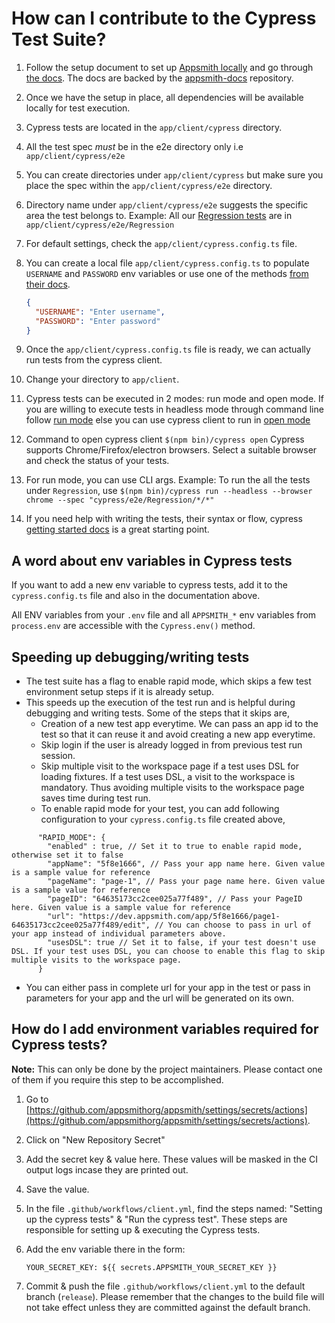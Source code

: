 # How can I contribute to the Cypress Test Suite?

1. Follow the setup document to set up [Appsmith locally](/contributions/ClientSetup.md) and go through [the docs](https://docs.appsmith.com). The docs are backed by the [appsmith-docs](https://github.com/appsmithorg/appsmith-docs) repository.

1. Once we have the setup in place, all dependencies will be available locally for test execution.

1. Cypress tests are located in the `app/client/cypress` directory.

1. All the test spec _must_ be in the e2e directory only i.e `app/client/cypress/e2e`

1. You can create directories under `app/client/cypress` but make sure you place the spec within the `app/client/cypress/e2e` directory.

1. Directory name under `app/client/cypress/e2e` suggests the specific area the test belongs to. Example: All our [Regression tests](<https://en.wikipedia.org/wiki/Smoke_testing_(software)>) are in `app/client/cypress/e2e/Regression`

1. For default settings, check the `app/client/cypress.config.ts` file.

1. You can create a local file `app/client/cypress.config.ts` to populate `USERNAME` and `PASSWORD` env variables or use one of the methods [from their docs](https://docs.cypress.io/guides/guides/environment-variables.html#Setting).

   ```json
   {
     "USERNAME": "Enter username",
     "PASSWORD": "Enter password"
   }
   ```

1. Once the `app/client/cypress.config.ts` file is ready, we can actually run tests from the cypress client.

1. Change your directory to `app/client`.

1. Cypress tests can be executed in 2 modes: run mode and open mode.
   If you are willing to execute tests in headless mode through command line follow [run mode](https://docs.cypress.io/guides/guides/command-line.html#How-to-run-commands) else you can use cypress client to run in [open mode](https://docs.cypress.io/guides/guides/launching-browsers.html#Browsers)

1. Command to open cypress client `$(npm bin)/cypress open` Cypress supports Chrome/Firefox/electron browsers. Select a suitable browser and check the status of your tests.

1. For run mode, you can use CLI args. Example: To run the all the tests under `Regression`, use `$(npm bin)/cypress run --headless --browser chrome --spec "cypress/e2e/Regression/*/*"`

1. If you need help with writing the tests, their syntax or flow, cypress [getting started docs](https://docs.cypress.io/guides/core-concepts/introduction-to-cypress#What-you-ll-learn) is a great starting point.

## A word about env variables in Cypress tests

If you want to add a new env variable to cypress tests, add it to the `cypress.config.ts` file and also in the documentation above.

All ENV variables from your `.env` file and all `APPSMITH_*` env variables from `process.env` are accessible with the `Cypress.env()` method.

## Speeding up debugging/writing tests

- The test suite has a flag to enable rapid mode, which skips a few test environment setup steps if it is already setup.
- This speeds up the execution of the test run and is helpful during debugging and writing tests. Some of the steps that it skips are,
   - Creation of a new test app everytime. We can pass an app id to the test so that it can reuse it and avoid creating a new app everytime.
   - Skip login if the user is already logged in from previous test run session.
   - Skip multiple visit to the workspace page if a test uses DSL for loading fixtures. If a test uses DSL, a visit to the workspace is mandatory. Thus avoiding multiple visits to the workspace page saves time during test run.
   - To enable rapid mode for your test, you can add following configuration to your `cypress.config.ts` file created above,
```
      "RAPID_MODE": {
        "enabled" : true, // Set it to true to enable rapid mode, otherwise set it to false
        "appName": "5f8e1666", // Pass your app name here. Given value is a sample value for reference
        "pageName": "page-1", // Pass your page name here. Given value is a sample value for reference
        "pageID": "64635173cc2cee025a77f489", // Pass your PageID here. Given value is a sample value for reference
        "url": "https://dev.appsmith.com/app/5f8e1666/page1-64635173cc2cee025a77f489/edit", // You can choose to pass in url of your app instead of individual parameters above.
        "usesDSL": true // Set it to false, if your test doesn't use DSL. If your test uses DSL, you can choose to enable this flag to skip multiple visits to the workspace page.
      }
```
- You can either pass in complete url for your app in the test or pass in parameters for your app and the url will be generated on its own.

## How do I add environment variables required for Cypress tests?

**Note:** This can only be done by the project maintainers. Please contact one of them if you require this step to be accomplished.

1. Go to [https://github.com/appsmithorg/appsmith/settings/secrets/actions](https://github.com/appsmithorg/appsmith/settings/secrets/actions).
1. Click on "New Repository Secret"
1. Add the secret key & value here. These values will be masked in the CI output logs incase they are printed out.
1. Save the value.
1. In the file `.github/workflows/client.yml`, find the steps named: "Setting up the cypress tests" & "Run the cypress test". These steps are responsible for setting up & executing the Cypress tests.
1. Add the env variable there in the form:

   ```
   YOUR_SECRET_KEY: ${{ secrets.APPSMITH_YOUR_SECRET_KEY }}
   ```

1. Commit & push the file `.github/workflows/client.yml` to the default branch (`release`). Please remember that the changes to the build file will not take effect unless they are committed against the default branch.
